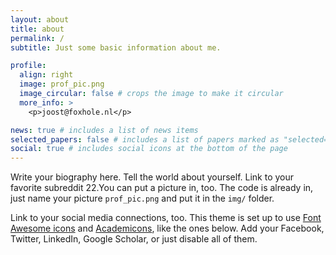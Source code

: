 ```yaml
---
layout: about
title: about
permalink: /
subtitle: Just some basic information about me.

profile:
  align: right
  image: prof_pic.png
  image_circular: false # crops the image to make it circular
  more_info: >
    <p>joost@foxhole.nl</p>

news: true # includes a list of news items
selected_papers: false # includes a list of papers marked as "selected={true}"
social: true # includes social icons at the bottom of the page
---
```


Write your biography here. Tell the world about yourself. Link to your favorite subreddit 22.You can put a picture in, too. The code is already in, just name your picture `prof_pic.png` and put it in the `img/` folder.

Link to your social media connections, too. This theme is set up to use [Font Awesome icons](https://fontawesome.com/) and [Academicons](https://jpswalsh.github.io/academicons/), like the ones below. Add your Facebook, Twitter, LinkedIn, Google Scholar, or just disable all of them.

